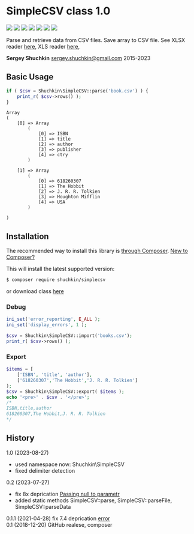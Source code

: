 # SimpleCSV class 1.0
[<img src="https://img.shields.io/packagist/dt/shuchkin/simplecsv" />](https://packagist.org/packages/shuchkin/simplecsv)
[<img src="https://img.shields.io/github/license/shuchkin/simplecsv" />](https://github.com/shuchkin/simplecsv/blob/master/license.md) [<img src="https://img.shields.io/github/stars/shuchkin/simplecsv" />](https://github.com/shuchkin/simplecsv/stargazers) [<img src="https://img.shields.io/github/forks/shuchkin/simplecsv" />](https://github.com/shuchkin/simplecsv/network) [<img src="https://img.shields.io/github/issues/shuchkin/simplecsv" />](https://github.com/shuchkin/simplecsv/issues)
[<img src="https://img.shields.io/opencollective/all/simplexlsx" />](https://opencollective.com/simplexlsx)
[<img src="https://img.shields.io/badge/patreon-_-_" />](https://www.patreon.com/shuchkin)

Parse and retrieve data from CSV files. Save array to CSV file.
See XLSX reader [here](https://github.com/shuchkin/simplexlsx), XLS reader [here](https://github.com/shuchkin/simplexls),      

**Sergey Shuchkin** <sergey.shuchkin@gmail.com> 2015-2023<br/>

## Basic Usage
```php
if ( $csv = Shuchkin\SimpleCSV::parse('book.csv') ) {
	print_r( $csv->rows() );
}
```
```
Array
(
    [0] => Array
        (
            [0] => ISBN
            [1] => title
            [2] => author
            [3] => publisher
            [4] => ctry
        )

    [1] => Array
        (
            [0] => 618260307
            [1] => The Hobbit
            [2] => J. R. R. Tolkien
            [3] => Houghton Mifflin
            [4] => USA
        )

)
```
## Installation
The recommended way to install this library is [through Composer](https://getcomposer.org).
[New to Composer?](https://getcomposer.org/doc/00-intro.md)

This will install the latest supported version:
```bash
$ composer require shuchkin/simplecsv
```
or download class [here](https://github.com/shuchkin/simplecsv/blob/master/src/SimpleCSV.php)

### Debug
```php
ini_set('error_reporting', E_ALL );
ini_set('display_errors', 1 );

$csv = Shuchkin\SimpleCSV::import('books.csv');
print_r( $csv->rows() );
```
### Export
```php
$items = [
	['ISBN', 'title', 'author'],
	['618260307','The Hobbit','J. R. R. Tolkien']
);
$csv = Shuchkin\SimpleCSV::export( $items );
echo '<pre>' . $csv . '</pre>';
/*
ISBN,title,author
618260307,The Hobbit,J. R. R. Tolkien
*/
```
	
## History
1.0 (2023-08-27)
* used namespace now: Shuchkin\SimpleCSV
* fixed delimiter detection

0.2 (2023-07-27)
* fix 8x deprication [Passing null to parametr](https://github.com/shuchkin/simplecsv/issues/5)
* added static methods SimpleCSV::parse, SimpleCSV::parseFile, SimpleCSV::parseData
  
0.1.1 (2021-04-28) fix 7.4 deprication [error](https://github.com/shuchkin/simplecsv/issues/1)<br/>
0.1 (2018-12-20) GitHub realese, composer